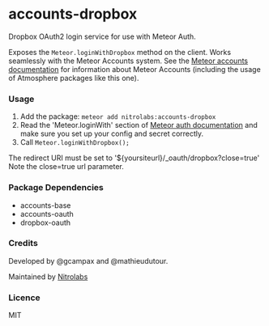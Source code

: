 accounts-dropbox
================

Dropbox OAuth2 login service for use with Meteor Auth.

Exposes the `Meteor.loginWithDropbox` method on the client.
Works seamlessly with the Meteor Accounts system. See the
[Meteor accounts documentation](http://docs.meteor.com/#/basic/accounts)
for information about Meteor Accounts (including the usage of Atmosphere packages like this one).

### Usage

1. Add the package: ```meteor add nitrolabs:accounts-dropbox```
2. Read the 'Meteor.loginWith<ExternalService>' section of [Meteor auth documentation](http://docs.meteor.com/#/full/meteor_loginwithexternalservice) and make sure you set up your config and secret correctly.
3. Call ```Meteor.loginWithDropbox();```

The redirect URI must be set to '${yoursiteurl}/_oauth/dropbox?close=true'
Note the close=true url parameter.

### Package Dependencies

* accounts-base
* accounts-oauth
* dropbox-oauth

### Credits

Developed by @gcampax and @mathieudutour.

Maintained by [Nitrolabs](https://www.nitrolabs.com)

### Licence
MIT
